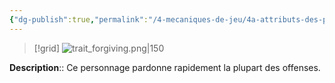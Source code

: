 ```yaml
---
{"dg-publish":true,"permalink":"/4-mecaniques-de-jeu/4a-attributs-des-personnages/traits-de-caractere/indulgent/"}
---
```


>[!grid] 
>![trait_forgiving.png|150](/img/user/Z.%20Ressources/Traits_images/Trait_forgiving.png)

**Description**:: Ce personnage pardonne rapidement la plupart des offenses.





